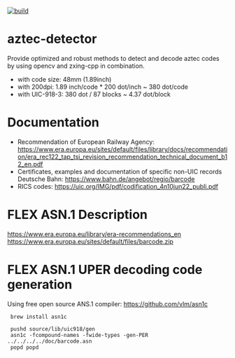 [![build](https://github.com/karlheinzkurt/aztec-detector/actions/workflows/c-cpp.yml/badge.svg)](https://github.com/karlheinzkurt/aztec-detector/actions/workflows/c-cpp.yml)

# aztec-detector
Provide optimized and robust methods to detect and decode aztec codes by using opencv and zxing-cpp in combination.

* with code size: 48mm (1.89inch)
* with 200dpi:    1.89 inch/code * 200 dot/inch ~ 380 dot/code
* with UIC-918-3: 380  dot       / 87 blocks    ~ 4.37 dot/block

# Documentation
* Recommendation of European Railway Agency:
  https://www.era.europa.eu/sites/default/files/library/docs/recommendation/era_rec122_tap_tsi_revision_recommendation_technical_document_b12_en.pdf
* Certificates, examples and documentation of specific non-UIC records Deutsche Bahn:
  https://www.bahn.de/angebot/regio/barcode
* RICS codes:
  https://uic.org/IMG/pdf/codification_4n10jun22_publi.pdf

# FLEX ASN.1 Description
https://www.era.europa.eu/library/era-recommendations_en
https://www.era.europa.eu/sites/default/files/barcode.zip

# FLEX ASN.1 UPER decoding code generation

Using free open source ANS.1 compiler: https://github.com/vlm/asn1c

```
 brew install asn1c
 
 pushd source/lib/uic918/gen 
 asn1c -fcompound-names -fwide-types -gen-PER ../../../../doc/barcode.asn
 popd popd
```
